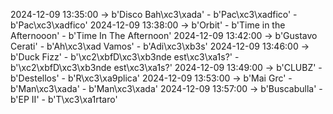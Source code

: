 2024-12-09 13:35:00 -> b'Disco Bah\xc3\xada' - b'Pac\xc3\xadfico' - b'Pac\xc3\xadfico'
2024-12-09 13:38:00 -> b'Orbit' - b'Time in the Afternooon' - b'Time In The Afternoon'
2024-12-09 13:42:00 -> b'Gustavo Cerati' - b'Ah\xc3\xad Vamos' - b'Adi\xc3\xb3s'
2024-12-09 13:46:00 -> b'Duck Fizz' - b'\xc2\xbfD\xc3\xb3nde est\xc3\xa1s?' - b'\xc2\xbfD\xc3\xb3nde est\xc3\xa1s?'
2024-12-09 13:49:00 -> b'CLUBZ' - b'Destellos' - b'R\xc3\xa9plica'
2024-12-09 13:53:00 -> b'Mai Grc' - b'Man\xc3\xada' - b'Man\xc3\xada'
2024-12-09 13:57:00 -> b'Buscabulla' - b'EP II' - b'T\xc3\xa1rtaro'
